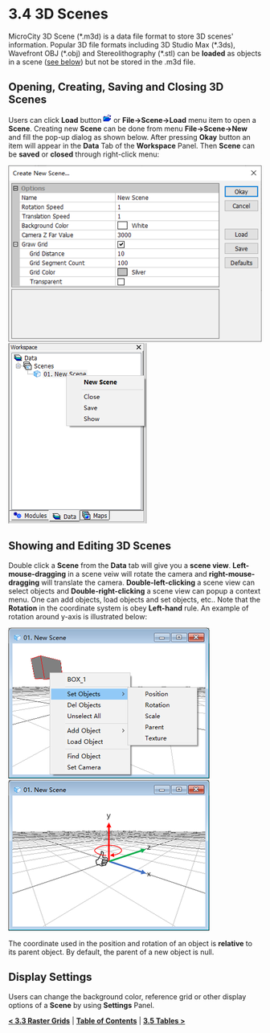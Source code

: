 # 3.4 3D Scenes
MicroCity 3D Scene (\*.m3d) is a data file format to store 3D scenes' information. Popular 3D file formats including 3D Studio Max (\*.3ds), Wavefront OBJ (\*.obj) and Stereolithography (\*.stl) can be **loaded** as objects in a scene ([see below](#showing-and-editing-3d-scenes)) but not be stored in the .m3d file.
## Opening, Creating, Saving and Closing 3D Scenes
Users can click **Load** button ![button](imgs/button_load.png) or **File->Scene->Load** menu item to open a **Scene**. Creating new **Scene** can be done from menu **File->Scene->New** and fill the pop-up dialog as shown below. After pressing **Okay** button an item will appear in the **Data** Tab of the **Workspace** Panel. Then **Scene** can be **saved** or **closed** through right-click menu:

![new scene](imgs/new_scene.png) ![scene_menu](imgs/scene_menu.png)
## Showing and Editing 3D Scenes
Double click a **Scene** from the **Data** tab will give you a **scene view**. **Left-mouse-dragging** in a scene veiw will rotate the camera and **right-mouse-dragging** will translate the camera. **Double-left-clicking** a scene view can select objects and **Double-right-clicking** a scene view can popup a context menu. One can add objects, load objects and set objects, etc.. Note that the **Rotation** in the coordinate system is obey **Left-hand** rule. An example of rotation around y-axis is illustrated below:

![object_menu](imgs/object_menu.png) ![scene_coordinate](imgs/scene_coordinate.png)

The coordinate used in the position and rotation of an object is **relative** to its parent object. By default, the parent of a new object is null. 
## Display Settings
Users can change the background color, reference grid or other display options of a **Scene** by using **Settings** Panel. 

[**< 3.3 Raster Grids**](3.3_raster_grids.md) | [**Table of Contents**](.) | [**3.5 Tables >**](3.5_tables.md)
